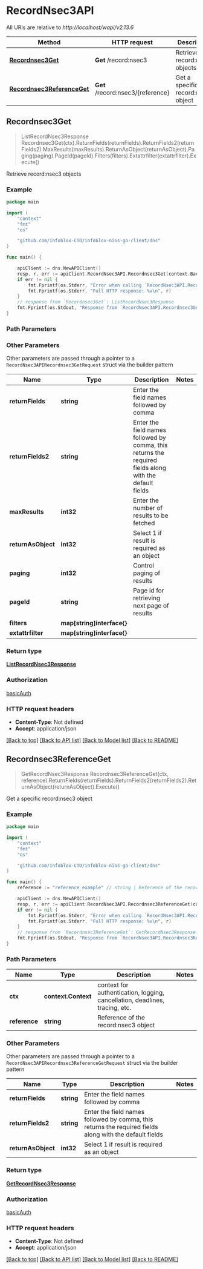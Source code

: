 # RecordNsec3API

All URIs are relative to *http://localhost/wapi/v2.13.6*

Method | HTTP request | Description
------------- | ------------- | -------------
[**Recordnsec3Get**](RecordNsec3API.md#Recordnsec3Get) | **Get** /record:nsec3 | Retrieve record:nsec3 objects
[**Recordnsec3ReferenceGet**](RecordNsec3API.md#Recordnsec3ReferenceGet) | **Get** /record:nsec3/{reference} | Get a specific record:nsec3 object



## Recordnsec3Get

> ListRecordNsec3Response Recordnsec3Get(ctx).ReturnFields(returnFields).ReturnFields2(returnFields2).MaxResults(maxResults).ReturnAsObject(returnAsObject).Paging(paging).PageId(pageId).Filters(filters).Extattrfilter(extattrfilter).Execute()

Retrieve record:nsec3 objects



### Example

```go
package main

import (
	"context"
	"fmt"
	"os"

	"github.com/Infoblox-CTO/infoblox-nios-go-client/dns"
)

func main() {

	apiClient := dns.NewAPIClient()
	resp, r, err := apiClient.RecordNsec3API.Recordnsec3Get(context.Background()).Execute()
	if err != nil {
		fmt.Fprintf(os.Stderr, "Error when calling `RecordNsec3API.Recordnsec3Get``: %v\n", err)
		fmt.Fprintf(os.Stderr, "Full HTTP response: %v\n", r)
	}
	// response from `Recordnsec3Get`: ListRecordNsec3Response
	fmt.Fprintf(os.Stdout, "Response from `RecordNsec3API.Recordnsec3Get`: %v\n", resp)
}
```

### Path Parameters



### Other Parameters

Other parameters are passed through a pointer to a `RecordNsec3APIRecordnsec3GetRequest` struct via the builder pattern


Name | Type | Description  | Notes
------------- | ------------- | ------------- | -------------
**returnFields** | **string** | Enter the field names followed by comma | 
**returnFields2** | **string** | Enter the field names followed by comma, this returns the required fields along with the default fields | 
**maxResults** | **int32** | Enter the number of results to be fetched | 
**returnAsObject** | **int32** | Select 1 if result is required as an object | 
**paging** | **int32** | Control paging of results | 
**pageId** | **string** | Page id for retrieving next page of results | 
**filters** | **map[string]interface{}** |  | 
**extattrfilter** | **map[string]interface{}** |  | 

### Return type

[**ListRecordNsec3Response**](ListRecordNsec3Response.md)

### Authorization

[basicAuth](../README.md#basicAuth)

### HTTP request headers

- **Content-Type**: Not defined
- **Accept**: application/json

[[Back to top]](#) [[Back to API list]](../README.md#documentation-for-api-endpoints)
[[Back to Model list]](../README.md#documentation-for-models)
[[Back to README]](../README.md)


## Recordnsec3ReferenceGet

> GetRecordNsec3Response Recordnsec3ReferenceGet(ctx, reference).ReturnFields(returnFields).ReturnFields2(returnFields2).ReturnAsObject(returnAsObject).Execute()

Get a specific record:nsec3 object



### Example

```go
package main

import (
	"context"
	"fmt"
	"os"

	"github.com/Infoblox-CTO/infoblox-nios-go-client/dns"
)

func main() {
	reference := "reference_example" // string | Reference of the record:nsec3 object

	apiClient := dns.NewAPIClient()
	resp, r, err := apiClient.RecordNsec3API.Recordnsec3ReferenceGet(context.Background(), reference).Execute()
	if err != nil {
		fmt.Fprintf(os.Stderr, "Error when calling `RecordNsec3API.Recordnsec3ReferenceGet``: %v\n", err)
		fmt.Fprintf(os.Stderr, "Full HTTP response: %v\n", r)
	}
	// response from `Recordnsec3ReferenceGet`: GetRecordNsec3Response
	fmt.Fprintf(os.Stdout, "Response from `RecordNsec3API.Recordnsec3ReferenceGet`: %v\n", resp)
}
```

### Path Parameters


Name | Type | Description  | Notes
------------- | ------------- | ------------- | -------------
**ctx** | **context.Context** | context for authentication, logging, cancellation, deadlines, tracing, etc.
**reference** | **string** | Reference of the record:nsec3 object | 

### Other Parameters

Other parameters are passed through a pointer to a `RecordNsec3APIRecordnsec3ReferenceGetRequest` struct via the builder pattern


Name | Type | Description  | Notes
------------- | ------------- | ------------- | -------------
**returnFields** | **string** | Enter the field names followed by comma | 
**returnFields2** | **string** | Enter the field names followed by comma, this returns the required fields along with the default fields | 
**returnAsObject** | **int32** | Select 1 if result is required as an object | 

### Return type

[**GetRecordNsec3Response**](GetRecordNsec3Response.md)

### Authorization

[basicAuth](../README.md#basicAuth)

### HTTP request headers

- **Content-Type**: Not defined
- **Accept**: application/json

[[Back to top]](#) [[Back to API list]](../README.md#documentation-for-api-endpoints)
[[Back to Model list]](../README.md#documentation-for-models)
[[Back to README]](../README.md)

